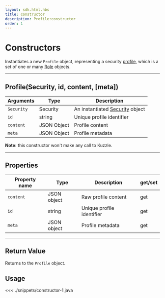 ```yaml
---
layout: sdk.html.hbs
title: constructor
description: Profile:constructor
order: 1
---
```


# Constructors

Instantiates a new `Profile` object, representing a security [profile](/core/1/guide/essentials/security/#users-profiles-and-roles), which is a set of one or many [Role](/sdk/android/3/role) objects.

---

## Profile(Security, id, content, [meta])

| Arguments  | Type        | Description                                                |
| ---------- | ----------- | ---------------------------------------------------------- |
| `Security` | Security    | An instantiated [Security](/sdk/android/3/security) object |
| `id`       | string      | Unique profile identifier                                  |
| `content`  | JSON Object | Profile content                                            |
| `meta`     | JSON Object | Profile metadata                                           |

**Note:** this constructor won't make any call to Kuzzle.

---

## Properties

| Property name | Type        | Description               | get/set |
| ------------- | ----------- | ------------------------- | ------- |
| `content`     | JSON object | Raw profile content       | get     |
| `id`          | string      | Unique profile identifier | get     |
| `meta`        | JSON object | Profile metadata          | get     |

---

## Return Value

Returns to the `Profile` object.

## Usage

<<< ./snippets/constructor-1.java
